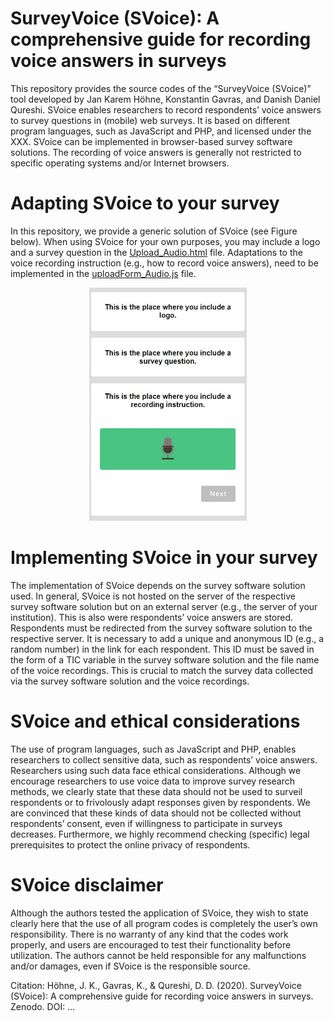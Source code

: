 # SurveyVoice (SVoice): A comprehensive guide for recording voice answers in surveys

This repository provides the source codes of the “SurveyVoice (SVoice)” tool developed by Jan Karem Höhne, Konstantin Gavras, and Danish Daniel Qureshi. SVoice enables researchers to record respondents’ voice answers to survey questions in (mobile) web surveys. It is based on different program languages, such as JavaScript and PHP, and licensed under the XXX. SVoice can be implemented in browser-based survey software solutions. The recording of voice answers is generally not restricted to specific operating systems and/or Internet browsers.

# Adapting SVoice to your survey

In this repository, we provide a generic solution of SVoice (see Figure below). When using SVoice for your own purposes, you may include a logo and a survey question in the [Upload_Audio.html](/Upload_Audio.html) file. Adaptations to the voice recording instruction (e.g., how to record voice answers), need to be implemented in the [uploadForm_Audio.js](/uploadForm_Audio.js) file.

<p align="center">
  <img src="/img/screenshot.jpg" width="50%" />
</p>

# Implementing SVoice in your survey

The implementation of SVoice depends on the survey software solution used. In general, SVoice is not hosted on the server of the respective survey software solution but on an external server (e.g., the server of your institution). This is also were respondents’ voice answers are stored. Respondents must be redirected from the survey software solution to the respective server. It is necessary to add a unique and anonymous ID (e.g., a random number) in the link for each respondent. This ID must be saved in the form of a TIC variable in the survey software solution and the file name of the voice recordings. This is crucial to match the survey data collected via the survey software solution and the voice recordings.

# SVoice and ethical considerations

The use of program languages, such as JavaScript and PHP, enables researchers to collect sensitive data, such as respondents’ voice answers. Researchers using such data face ethical considerations. Although we encourage researchers to use voice data to improve survey research methods, we clearly state that these data should not be used to surveil respondents or to frivolously adapt responses given by respondents. We are convinced that these kinds of data should not be collected without respondents’ consent, even if willingness to participate in surveys decreases. Furthermore, we highly recommend checking (specific) legal prerequisites to protect the online privacy of respondents.

# SVoice disclaimer

Although the authors tested the application of SVoice, they wish to state clearly here that the use of all program codes is completely the user’s own responsibility. There is no warranty of any kind that the codes work properly, and users are encouraged to test their functionality before utilization. The authors cannot be held responsible for any malfunctions and/or damages, even if SVoice is the responsible source.

Citation: Höhne, J. K., Gavras, K., & Qureshi, D. D. (2020). SurveyVoice (SVoice): A comprehensive guide for recording voice answers in surveys. Zenodo. DOI: …

